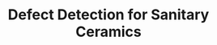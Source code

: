 ---
title: "Defect Detection for Sanitary Ceramics"
excerpt: "Short description of portfolio item number 1<br/><img src='/images/500x300.png'>"
collection: portfolio
---